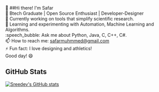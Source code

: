:wave: ##Hi there! I'm Safar <br />
:rocket: Btech Graduate | Open Source Enthusiast | Developer-Designer<br />
:telescope: Currently working on tools that simplify scientific research.<br />
:seedling: Learning and experimenting with Automation, Machine Learning and Algorithms.<br />
:speech_bubble: Ask me about Python, Java, C, C++, C#.<br />
:mailbox: How to reach me: safarmuhmmed@gmail.com<br />
:zap: Fun fact: I love designing and athletics!<br />
Good day! :smile:<br />
## GitHub Stats
[![Sreedev's GitHub stats](https://github-readme-stats.vercel.app/api?username=safar-byte&show_icons=true&theme=radical)](https://github.com/anuraghazra/github-readme-stats)
